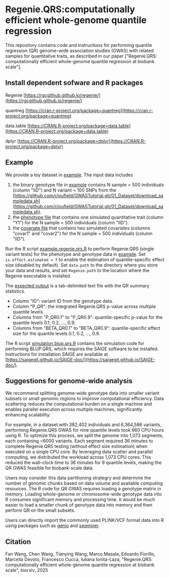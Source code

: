 # Regenie.QRS:computationally efficient whole-genome quantile regression 
This repository contains code and instructions for performing quantile regression (QR) genome-wide association studies (GWAS) with related samples for quantitative traits, as described in our paper ["Regenie.QRS: computationally efficient whole-genome quantile regression at biobank scale"].

## Install dependent sofware and R packages

Regenie [https://rgcgithub.github.io/regenie/](https://rgcgithub.github.io/regenie/)

quantreg [https://cran.r-project.org/package=quantreg](https://cran.r-project.org/package=quantreg)

data.table [https://CRAN.R-project.org/package=data.table](https://CRAN.R-project.org/package=data.table)

dplyr [https://CRAN.R-project.org/package=dplyr](https://CRAN.R-project.org/package=dplyr)


## Example

We provide a toy dataset in [example](/example). 
The input data includes 
1) the binary genotype file in [example](/example) contains N sample = 500 individuals (column "IID") 
and N variant = 100 SNPs from the [https://github.com/cloufield/GWASTutorial.git/01_Dataset/download_sampledata.sh](https://github.com/cloufield/GWASTutorial.git/01_Dataset/download_sampledata.sh).
2) the [phenotype file](example/normalized_pheno.txt) that contains one simulated quantitative trait (column "Y1") for the N sample = 500 individuals (column "IID").
3) the [covariate file](example/covariate.txt) that contains two simulated covariates (columns "covar1" and "covar2") for the N sample = 500 individuals (column "IID").

Run the R script [example.regenie.qrs.R](example/example.regenie.qrs.R) to perform Regenie.QRS (single variant tests) for the phenotype and genotype data in [example](/example). Set ```is.effect.estimated = T``` to enable the estimation of quantile-specific effect size (disabled by default). Set ```data.path``` to the directory where you store your data and results, and set ```Regenie.path``` to the location where the Regenie executable is installed.


The [expected output](example/example.sumstat.tsv) is a tab-delimited text file with the QR summary statistics. 
- Column "ID": variant ID from the genotype data.
- Column "P_QR": the integrated Regenie.QRS p-value across multiple quantile levels.
- Columns from "P_QR0.1" to "P_QR0.9": quantile-specific p-value for the quantile levels 0.1, 0.2, ..., 0.9.
- Columns from "BETA_QR0.1" to "BETA_QR0.9": quantile-specific effect size for the quantile levels 0.1, 0.2, ..., 0.9.

The R script [simulation.blup.qrs.R](example/simulation.blup.qrs.R) contains the simulation code for performing BLUP.QRS, which requires the SAIGE software to be installed. Instructions for installation SAIGE are available at [https://saigegit.github.io/SAIGE-doc/](https://saigegit.github.io/SAIGE-doc/).

## Suggestions for genome-wide analysis

We recommend splitting genome-wide genotype data into smaller variant subsets or small genomic regions to improve computational efficiency. Data scattering reduces the computational burden on a single machine and enables parallel execution across multiple machines, significantly enhancing scalability. 

For example, in a dataset with 382,402 individuals and 6,364,586 variants, performing Regenie.QRS GWAS for nine quantile levels took 660 CPU hours using R. To optimize this process, we split the genome into 1,073 segments, each containing ~6000 variants. Each segment required 36 minutes to complete Regenie.QRS testing (without effect size estimation) when executed on a single CPU core. By leveraging data scatter and parallel computing, we distributed the workload across 1,073 CPU cores. This reduced the wall-clock time to 36 minutes for 9 quantile levels, making the QR GWAS feasible for biobank-scale data.


Users may consider this data partitioning strategry and determine the number of genomic chunks based on data volume and available computing resources. The R code for QR GWAS requires loading a genotype matrix in memory. Loading whole-genome or chromosome-wide genotype data into R consumes significant memory and processing time. It would be much easier to load a smaller chunk of genotype data into memory and then perform QR on the small subsets. 

Users can directly import the commonly used PLINK/VCF format data into R using packages such as [genio](https://github.com/OchoaLab/genio) and [seqminer](https://github.com/zhanxw/seqminer). 


## Citation

Fan Wang, Chen Wang, Tianying Wang, Marco Masala, Edoardo Fiorillo, Marcella Devoto, Francesco Cucca, Iuliana Ionita-Laza, "Regenie.QRS: computationally efficient whole-genome quantile regression at biobank scale", biorxiv, 2025

